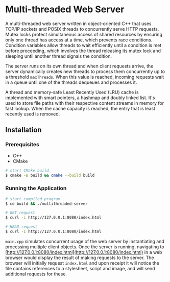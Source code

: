 # Multi-threaded Web Server

A multi-threaded web server written in object-oriented C++ that uses TCP/IP sockets and POSIX threads to concurrently serve HTTP requests. Mutex locks protect simultaneous access of shared resources by ensuring only one thread has access at a time, which prevents race conditions. Condition variables allow threads to wait efficiently until a condition is met before proceeding, which involves the thread releasing its mutex lock and sleeping until another thread signals the condition.

The server runs on its own thread and when client requests arrive, the server dynamically creates new threads to process them concurrently up to a threshold ```maxThreads```. When this value is reached, incoming requests wait in a queue until one of the threads dequeues and processes it.

A thread and memory-safe Least Recently Used (LRU) cache is implemented with smart pointers, a hashmap and doubly linked list. It's used to store file paths with their respective content streams in memory for fast lookup. When the cache capacity is reached, the entry that is least recently used is removed.

## Installation
### Prerequisites
- C++
- CMake

```bash
# start CMake build
$ cmake -B build && cmake --build build
```

### Running the Application
```bash
# start compiled program
$ cd build && ./multithreaded-server

# GET request
$ curl -i http://127.0.0.1:8080/index.html

# HEAD request
$ curl -I http://127.0.0.1:8080/index.html
```

```main.cpp``` simulates concurrent usage of the web server by instantiating and processing multiple client objects. Once the server is running, navigating to [http://127.0.0.1:8080/index.html](http://127.0.0.1:8080/index.html) in a web browser would display the result of making requests to the server. The browser will initially request ```index.html``` and upon receipt it will notice the file contains references to a stylesheet, script and image, and will send additional requests for these.